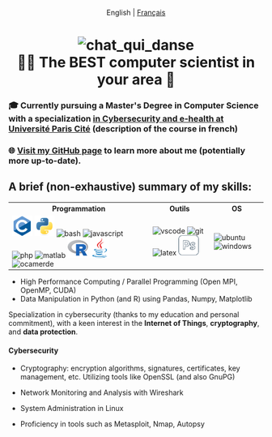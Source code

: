 <!--
**Chatodo/chatodo** is a ✨ _special_ ✨ repository because its `README.md` (this file) appears on your GitHub profile.

Here are some ideas to get you started:

- 🔭 I’m currently working on ...
- 🌱 I’m currently learning ...
- 👯 I’m looking to collaborate on ...
- 🤔 I’m looking for help with ...
- 💬 Ask me about ...
- 📫 How to reach me: ...
- 😄 Pronouns: ...
- ⚡ Fun fact: ...
-->
<p align="center">
  <span>English</span> |
  <a href="https://github.com/Chatodo/chatodo/blob/main/README.md">Français</a>
</p>

<h1 align="center">
<img src="./cat-dancing.gif" alt="chat_qui_danse" width="200" height="200"/> <br>
👨‍💻 The BEST computer scientist in your area 🧠
</h1>

### 🎓 Currently pursuing a Master's Degree in Computer Science with a specialization [in Cybersecurity and e-health at Université Paris Cité](https://biomedicale.u-paris.fr/master-informatique/master-informatique-parcours-cybersecurite-et-esante/) (description of the course in french)

### 🌐 [Visit my GitHub page](https://chatodo.github.io/en) to learn more about me (potentially more up-to-date).

## A brief (non-exhaustive) summary of my skills:
<table>
	<tr>
	<th>Programmation</th>
		<th>Outils</th>
		<th>OS</th>
	</tr>
	<tr>
		<td>
			<img src="https://raw.githubusercontent.com/devicons/devicon/master/icons/c/c-original.svg" alt="c" width="40" height="40"/>
			<img src="https://raw.githubusercontent.com/devicons/devicon/master/icons/python/python-original.svg" alt="python" width="40" height="40"/>
			<img src="https://img.icons8.com/?size=256&id=9MJf0ngDwS8z&format=png" alt="bash" width="40" height="40"/>
			<img width="40" height="40" src="https://cdn.jsdelivr.net/gh/devicons/devicon/icons/javascript/javascript-original.svg" alt="javascript" />
			<img width="40" height="40" src="https://cdn.jsdelivr.net/gh/devicons/devicon/icons/php/php-plain.svg" alt="php" />
			<img src="https://cdn.jsdelivr.net/gh/devicons/devicon/icons/matlab/matlab-original.svg" width="40" height="40" alt="matlab" />
			<img src="https://raw.githubusercontent.com/devicons/devicon/master/icons/r/r-original.svg" width="40" height="40" alt="R" />
			<img src="https://raw.githubusercontent.com/devicons/devicon/master/icons/java/java-original.svg" alt="java" width="40" height="40"/>
			<img src="https://cdn.jsdelivr.net/gh/devicons/devicon/icons/ocaml/ocaml-plain.svg" width="40" height="40" alt="ocamerde" />
		</td>
		<td> 
			<img src="https://cdn.jsdelivr.net/gh/devicons/devicon/icons/vscode/vscode-original.svg" width="40" height="40" alt="vscode" />
			<img src="https://cdn.jsdelivr.net/gh/devicons/devicon/icons/git/git-original.svg" width="40" height="40" alt="git" />
			<img src="https://cdn.jsdelivr.net/gh/devicons/devicon/icons/latex/latex-original.svg" width="40" height="40" alt="latex" />
			<img src="https://raw.githubusercontent.com/devicons/devicon/v2.15.1/icons/photoshop/photoshop-line.svg" width="40" height="40" alt="photoshop" />
		</td>
		<td>
			<img width="40" height="40" src="https://cdn.jsdelivr.net/gh/devicons/devicon/icons/ubuntu/ubuntu-plain-wordmark.svg" alt="ubuntu" />
			<img width="40" height="40" src="https://cdn.jsdelivr.net/gh/devicons/devicon/icons/windows8/windows8-original.svg" alt="windows" />
		</td>
	</tr>
</table>

- High Performance Computing / Parallel Programming (Open MPI, OpenMP, CUDA)
- Data Manipulation in Python (and R) using Pandas, Numpy, Matplotlib

Specialization in cybersecurity (thanks to my education and personal commitment), with a keen interest in the **Internet of Things**, **cryptography**, and **data protection**.

#### Cybersecurity

- Cryptography: encryption algorithms, signatures, certificates, key management, etc.
Utilizing tools like OpenSSL (and also GnuPG)

- Network Monitoring and Analysis with Wireshark
- System Administration in Linux
- Proficiency in tools such as Metasploit, Nmap, Autopsy